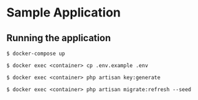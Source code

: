 # Sample Application
## Running the application
```
$ docker-compose up
```

```
$ docker exec <container> cp .env.example .env

$ docker exec <container> php artisan key:generate

$ docker exec <container> php artisan migrate:refresh --seed
```